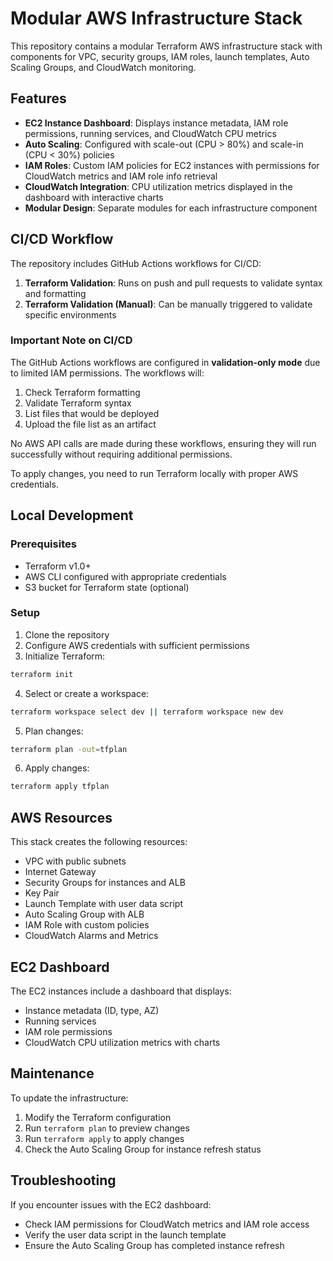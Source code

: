 # Modular AWS Infrastructure Stack

This repository contains a modular Terraform AWS infrastructure stack with components for VPC, security groups, IAM roles, launch templates, Auto Scaling Groups, and CloudWatch monitoring.

## Features

- **EC2 Instance Dashboard**: Displays instance metadata, IAM role permissions, running services, and CloudWatch CPU metrics
- **Auto Scaling**: Configured with scale-out (CPU > 80%) and scale-in (CPU < 30%) policies
- **IAM Roles**: Custom IAM policies for EC2 instances with permissions for CloudWatch metrics and IAM role info retrieval
- **CloudWatch Integration**: CPU utilization metrics displayed in the dashboard with interactive charts
- **Modular Design**: Separate modules for each infrastructure component

## CI/CD Workflow

The repository includes GitHub Actions workflows for CI/CD:

1. **Terraform Validation**: Runs on push and pull requests to validate syntax and formatting
2. **Terraform Validation (Manual)**: Can be manually triggered to validate specific environments

### Important Note on CI/CD

The GitHub Actions workflows are configured in **validation-only mode** due to limited IAM permissions. The workflows will:

1. Check Terraform formatting
2. Validate Terraform syntax
3. List files that would be deployed
4. Upload the file list as an artifact

No AWS API calls are made during these workflows, ensuring they will run successfully without requiring additional permissions.

To apply changes, you need to run Terraform locally with proper AWS credentials.

## Local Development

### Prerequisites

- Terraform v1.0+
- AWS CLI configured with appropriate credentials
- S3 bucket for Terraform state (optional)

### Setup

1. Clone the repository
2. Configure AWS credentials with sufficient permissions
3. Initialize Terraform:

```bash
terraform init
```

4. Select or create a workspace:

```bash
terraform workspace select dev || terraform workspace new dev
```

5. Plan changes:

```bash
terraform plan -out=tfplan
```

6. Apply changes:

```bash
terraform apply tfplan
```

## AWS Resources

This stack creates the following resources:

- VPC with public subnets
- Internet Gateway
- Security Groups for instances and ALB
- Key Pair
- Launch Template with user data script
- Auto Scaling Group with ALB
- IAM Role with custom policies
- CloudWatch Alarms and Metrics

## EC2 Dashboard

The EC2 instances include a dashboard that displays:

- Instance metadata (ID, type, AZ)
- Running services
- IAM role permissions
- CloudWatch CPU utilization metrics with charts

## Maintenance

To update the infrastructure:

1. Modify the Terraform configuration
2. Run `terraform plan` to preview changes
3. Run `terraform apply` to apply changes
4. Check the Auto Scaling Group for instance refresh status

## Troubleshooting

If you encounter issues with the EC2 dashboard:

- Check IAM permissions for CloudWatch metrics and IAM role access
- Verify the user data script in the launch template
- Ensure the Auto Scaling Group has completed instance refresh
